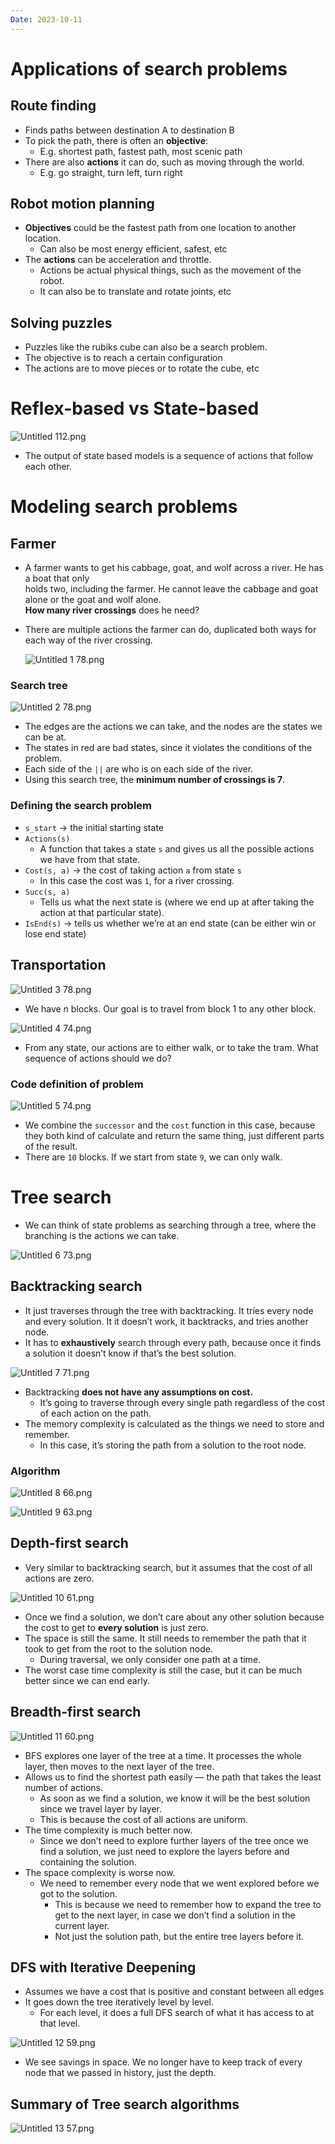 ```yaml
---
Date: 2023-10-11
---
```

# Applications of search problems

## Route finding

- Finds paths between destination A to destination B
- To pick the path, there is often an **objective**:
    - E.g. shortest path, fastest path, most scenic path
- There are also **actions** it can do, such as moving through the world.
    - E.g. go straight, turn left, turn right

## Robot motion planning

- **Objectives** could be the fastest path from one location to another location.
    - Can also be most energy efficient, safest, etc
- The **actions** can be acceleration and throttle.
    - Actions be actual physical things, such as the movement of the robot.
    - It can also be to translate and rotate joints, etc

## Solving puzzles

- Puzzles like the rubiks cube can also be a search problem.
- The objective is to reach a certain configuration
- The actions are to move pieces or to rotate the cube, etc

# Reflex-based vs State-based

![Untitled 112.png](attachments/Untitled%20112.png)

- The output of state based models is a sequence of actions that follow each other.

# Modeling search problems

## Farmer

- A farmer wants to get his cabbage, goat, and wolf across a river. He has a boat that only  
    holds two, including the farmer. He cannot leave the cabbage and goat alone or the goat and wolf alone.  
    **How many river crossings** does he need?
- There are multiple actions the farmer can do, duplicated both ways for each way of the river crossing.
    
    ![Untitled 1 78.png](attachments/Untitled%201%2078.png)
    

### Search tree

![Untitled 2 78.png](attachments/Untitled%202%2078.png)

- The edges are the actions we can take, and the nodes are the states we can be at.
- The states in red are bad states, since it violates the conditions of the problem.
- Each side of the `||` are who is on each side of the river.
- Using this search tree, the **minimum number of crossings is 7**.

### Defining the search problem

- `s_start` → the initial starting state
- `Actions(s)`
    - A function that takes a state `s` and gives us all the possible actions we have from that state.
- `Cost(s, a)` → the cost of taking action `a` from state `s`
    - In this case the cost was `1`, for a river crossing.
- `Succ(s, a)`
    - Tells us what the next state is (where we end up at after taking the action at that particular state).
- `IsEnd(s)` → tells us whether we’re at an end state (can be either win or lose end state)

## Transportation

![Untitled 3 78.png](attachments/Untitled%203%2078.png)

- We have $n$﻿ blocks. Our goal is to travel from block $1$﻿ to any other block.

![Untitled 4 74.png](attachments/Untitled%204%2074.png)

- From any state, our actions are to either walk, or to take the tram. What sequence of actions should we do?

### Code definition of problem

![Untitled 5 74.png](attachments/Untitled%205%2074.png)

- We combine the `successor` and the `cost` function in this case, because they both kind of calculate and return the same thing, just different parts of the result.
- There are `10` blocks. If we start from state `9`, we can only walk.

# Tree search

- We can think of state problems as searching through a tree, where the branching is the actions we can take.

![Untitled 6 73.png](attachments/Untitled%206%2073.png)

## Backtracking search

- It just traverses through the tree with backtracking. It tries every node and every solution. It it doesn’t work, it backtracks, and tries another node.
- It has to **exhaustively** search through every path, because once it finds a solution it doesn’t know if that’s the best solution.

![Untitled 7 71.png](attachments/Untitled%207%2071.png)

- Backtracking **does not have any assumptions on cost.**
    - It’s going to traverse through every single path regardless of the cost of each action on the path.
- The memory complexity is calculated as the things we need to store and remember.
    - In this case, it’s storing the path from a solution to the root node.

### Algorithm

![Untitled 8 66.png](attachments/Untitled%208%2066.png)

![Untitled 9 63.png](attachments/Untitled%209%2063.png)

## Depth-first search

- Very similar to backtracking search, but it assumes that the cost of all actions are zero.

![Untitled 10 61.png](attachments/Untitled%2010%2061.png)

- Once we find a solution, we don’t care about any other solution because the cost to get to **every solution** is just zero.
- The space is still the same. It still needs to remember the path that it took to get from the root to the solution node.
    - During traversal, we only consider one path at a time.
- The worst case time complexity is still the case, but it can be much better since we can end early.

## Breadth-first search

![Untitled 11 60.png](attachments/Untitled%2011%2060.png)

- BFS explores one layer of the tree at a time. It processes the whole layer, then moves to the next layer of the tree.
- Allows us to find the shortest path easily — the path that takes the least number of actions.
    - As soon as we find a solution, we know it will be the best solution since we travel layer by layer.
    - This is because the cost of all actions are uniform.
- The time complexity is much better now.
    - Since we don’t need to explore further layers of the tree once we find a solution, we just need to explore the layers before and containing the solution.
- The space complexity is worse now.
    - We need to remember every node that we went explored before we got to the solution.
        - This is because we need to remember how to expand the tree to get to the next layer, in case we don’t find a solution in the current layer.
        - Not just the solution path, but the entire tree layers before it.

## DFS with Iterative Deepening

- Assumes we have a cost that is positive and constant between all edges
- It goes down the tree iteratively level by level.
    - For each level, it does a full DFS search of what it has access to at that level.

![Untitled 12 59.png](attachments/Untitled%2012%2059.png)

- We see savings in space. We no longer have to keep track of every node that we passed in history, just the depth.

## Summary of Tree search algorithms

![Untitled 13 57.png](attachments/Untitled%2013%2057.png)